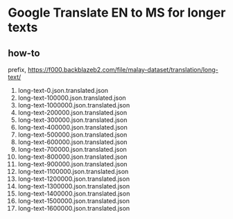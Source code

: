 # Google Translate EN to MS for longer texts

## how-to

prefix, https://f000.backblazeb2.com/file/malay-dataset/translation/long-text/

1. long-text-0.json.translated.json
2. long-text-100000.json.translated.json
3. long-text-1000000.json.translated.json
4. long-text-200000.json.translated.json
5. long-text-300000.json.translated.json
6. long-text-400000.json.translated.json
7. long-text-500000.json.translated.json
8. long-text-600000.json.translated.json
9. long-text-700000.json.translated.json
10. long-text-800000.json.translated.json
11. long-text-900000.json.translated.json
12. long-text-1100000.json.translated.json
13. long-text-1200000.json.translated.json
14. long-text-1300000.json.translated.json
15. long-text-1400000.json.translated.json
16. long-text-1500000.json.translated.json
17. long-text-1600000.json.translated.json